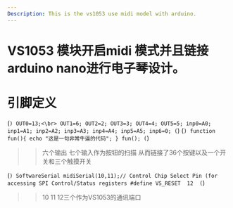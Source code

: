 ```yaml
---
Description: This is the vs1053 use midi model with arduino.
---
```

# VS1053 模块开启midi 模式并且链接arduino nano进行电子琴设计。
# 引脚定义
(```)
  OUT0=13;<\br>
  OUT1=6;
  OUT2=2;
  OUT3=3;
  OUT4=4;
  OUT5=5;
  inp0=A0;
  inp1=A1;
  inp2=A2;
  inp3=A3;
  inp4=A4;
  inp5=A5;
  inp6=0;
(```)
(```)
    function fun(){
         echo "这是一句非常牛逼的代码";
    }
    fun();
(```)
>>六个输出 七个输入作为按钮的扫描 从而链接了36个按键以及一个开关和三个触摸开关

(```)
SoftwareSerial midiSerial(10,11);// Control Chip Select Pin (for accessing SPI Control/Status registers
#define VS_RESET  12 
(```)
>>10 11 12三个作为VS1053的通讯端口
